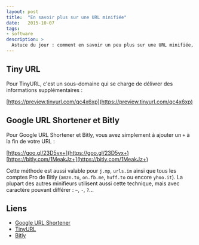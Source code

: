 ```yaml
---
layout: post
title:  "En savoir plus sur une URL minifiée"
date:   2015-10-07
tags:
- software
description: >
  Astuce du jour : comment en savoir un peu plus sur une URL minifiée, sans cliquer dessus ?
---
```


## Tiny URL

Pour TinyURL, c'est un sous-domaine qui se charge de délivrer des informations supplémentaires :

[https://preview.tinyurl.com/qc4x6xp](https://preview.tinyurl.com/qc4x6xp)

## Google URL Shortener et Bitly

Pour Google URL Shortener et Bitly, vous avez simplement à ajouter un `+` à la fin de votre URL :

[https://goo.gl/23D5vx+](https://goo.gl/23D5vx+)
[https://bitly.com/1MeakJz+](https://bitly.com/1MeakJz+)

Cette méthode est aussi valable pour `j.mp`, `urls.im` ainsi que tous les comptes Pro de Bitly (`amzn.to`, `on.fb.me`, `huff.to` ou encore `yhoo.it`).
La plupart des autres minifieurs utilisent aussi cette technique, mais avec caractère pouvant différer : `~`, `-`, `?`...

## Liens
- [Google URL Shortener](https://goo.gl/)
- [TinyURL](https://tinyurl.com/)
- [Bitly](https://bitly.com)
